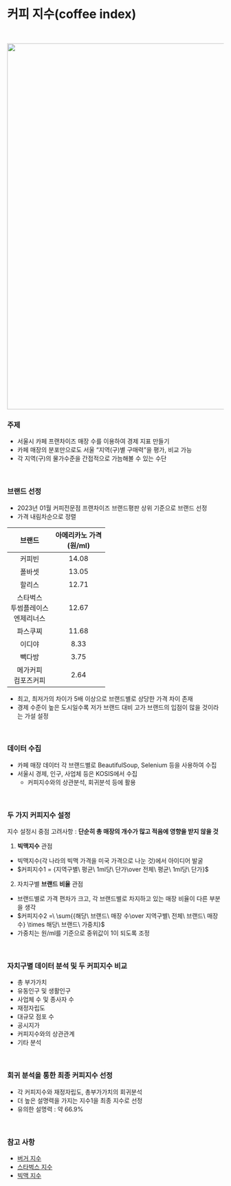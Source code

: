 # 커피 지수(coffee index)
<br>
<p align="center">
  <img src="https://github.com/kseob758/coffee-index/assets/125840318/bfac0a85-1af2-4fdc-a4c8-522db8a711dc" width=850>
</p>

### 주제
- 서울시 카페 프랜차이즈 매장 수를 이용하여 경제 지표 만들기
- 카페 매장의 분포만으로도 서울 “지역(구)별 구매력”을 평가, 비교 가능
- 각 지역(구)의 물가수준을 간접적으로 가늠해볼 수 있는 수단
<br>

### 브랜드 선정
- 2023년 01월 커피전문점 프랜차이즈 브랜드평판 상위 기준으로 브랜드 선정
- 가격 내림차순으로 정렬

| 브랜드 | 아메리카노 가격 <br>(원/ml) |
|:---:|:---:|
| 커피빈 | 14.08 |
| 폴바셋 | 13.05 |
| 할리스 | 12.71 |
| 스타벅스<br>투썸플레이스<br>엔제리너스 | 12.67 |
| 파스쿠찌 | 11.68 |
| 이디야 | 8.33 |
| 빽다방 | 3.75 |
| 메가커피<br> 컴포즈커피 | 2.64 |
- 최고, 최저가의 차이가 5배 이상으로 브랜드별로 상당한 가격 차이 존재
- 경제 수준이 높은 도시일수록 저가 브랜드 대비 고가 브랜드의 입점이 많을 것이라는 가설 설정
<br>

### 데이터 수집
- 카페 매장 데이터 각 브랜드별로 BeautifulSoup, Selenium 등을 사용하여 수집
- 서울시 경제, 인구, 사업체 등은 KOSIS에서 수집
  - 커피지수와의 상관분석, 회귀분석 등에 활용
<br>

### 두 가지 커피지수 설정
지수 설정시 중점 고려사항 : **단순히 총 매장의 개수가 많고 적음에 영향을 받지 않을 것**
1. **빅맥지수** 관점
- 빅맥지수(각 나라의 빅맥 가격을 미국 가격으로 나눈 것)에서 아이디어 발굴
- $커피지수1 = {지역구별\ 평균\ 1ml당\ 단가\over 전체\ 평균\ 1ml당\ 단가\}$
2. 자치구별 **브랜드 비율** 관점
- 브랜드별로 가격 편차가 크고, 각 브랜드별로 차지하고 있는 매장 비율이 다른 부분을 생각
- $커피지수2 =\ \sum{{해당\ 브랜드\ 매장 수\over 지역구별\ 전체\ 브랜드\ 매장수} \times 해당\ 브랜드\ 가중치}$
- 가중치는 원/ml를 기준으로 중위값이 1이 되도록 조정
<br>

### 자치구별 데이터 분석 및 두 커피지수 비교
- 총 부가가치
- 유동인구 및 생활인구
- 사업체 수 및 종사자 수
- 재정자립도
- 대규모 점포 수
- 공시지가
- 커피지수와의 상관관계
- 기타 분석
<br>

### 회귀 분석을 통한 최종 커피지수 선정
- 각 커피지수와 재정자립도, 총부가가치의 회귀분석
- 더 높은 설명력을 가지는 지수1을 최종 지수로 선정
- 유의한 설명력 : 약 66.9%
<br>

### 참고 사항
- [버거 지수](http://openlook.org/wp/does-lotteria-locate-different/)
- [스타벅스 지수](https://www.finder.com/starbucks-index)
- [빅맥 지수](https://ko.wikipedia.org/wiki/%EB%B9%85%EB%A7%A5_%EC%A7%80%EC%88%98)
